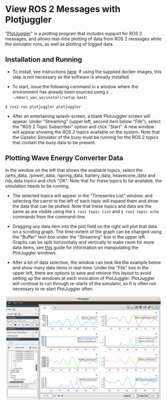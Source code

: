 # View ROS 2 Messages with Plotjuggler

"[PlotJuggler](https://www.plotjuggler.io/)" is a plotting program that includes support for ROS 2 messages, and allows real-time plotting of data from ROS 2 messages while the simulator runs, as well as plotting of logged data.  


## Installation and Running
- To install, see instructions [here](https://index.ros.org/p/plotjuggler/).  If using the supplied docker images, this step is not necessary as the software is already installed.

- To start, issue the following command in a window where the environment has already been sourced using ```$ . ~/mbari_wec_ws/install/setup.bash```:

```
$ ros2 run plotjuggler plotjuggler 
```
 
- After an entertaining splash-screen, a blank PlotJuggler screen will appear. Under "Streaming" (upper left, second item below "File"), select the "ROS 2 Topic Subscriber" option and click "Start".  A new window will appear showing the ROS 2 topics available on the system.  Note that the Gazebo Simulator of the buoy must be running for the ROS 2 topics that contain the buoy data to be present.


## Plotting Wave Energy Converter Data
In the window on the left that shows the available topics, select the /arhs_data, /power_data, /spring_data, battery_data, heavecone_data and /xb_data topics and click "OK".  Note that for these topics to be available, the simulation needs to be running.

- The selected topics will appear in the "Timeseries List" window, and selecting the carrot to the left of each topic will expand them and show the data that can be plotted.  Note that these topics and data are the same as are visible using the ```$ ros2 topic list``` and ```$ ros2 topic echo``` commands from the command-line.

- Dragging any data item into the plot field on the right will plot that data on a scrolling graph. The time-extent of the graph can be changed using the "Buffer" text-box under the "Streaming" box in the upper left.  Graphs can be split horizontally and vertically to make room for more data items, see [this](https://facontidavide.github.io/PlotJuggler/visualization_howto/index.html) guide for information on manipulating the PlotJuggler windows.  

- After a bit of data selection, the window can look like the example below and show many data items in real-time.  Under the "File" box in the upper left, there are options to save and retrieve this layout to avoid setting up the windows at each invocation of PlotJuggler.  PlotJuggler will continue to run through re-starts of the simulator, so it is often not necessary to re-start PlotJuggler often.

![](images/PlotJuggler.png)

